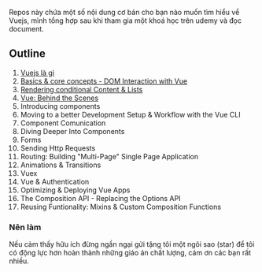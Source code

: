 Repos này chứa một số nội dung cơ bản cho bạn nào muốn tìm hiểu về Vuejs, mình tổng hợp sau khi tham gia một khoá học trên udemy và đọc document.

## Outline
1. [Vuejs là gì](./1-getting-started/)
2. [Basics & core concepts - DOM Interaction with Vue](./2-basic-&-concepts)
3. [Rendering conditional Content & Lists](./3-conditional-content-&-lists)
4. [Vue: Behind the Scenes](./4-behind-the-scenes)
5. Introducing components
6. Moving to a better Development Setup & Workflow with the Vue CLI
7. Component Comunication
8. Diving Deeper Into Components
9. Forms
10. Sending Http Requests
11. Routing: Building "Multi-Page" Single Page Application
12. Animations & Transitions
13. Vuex
14. Vue & Authentication
15. Optimizing & Deploying Vue Apps
16. The Composition API - Replacing the Options API
17. Reusing Funtionality: Mixins & Custom Composition Functions
### Nên làm
Nếu cảm thấy hữu ích đừng ngần ngại gửi tặng tôi một ngôi sao (star) để tôi có động lực hơn hoàn thành những giáo án chất lượng, cám ơn các bạn rất nhiều.